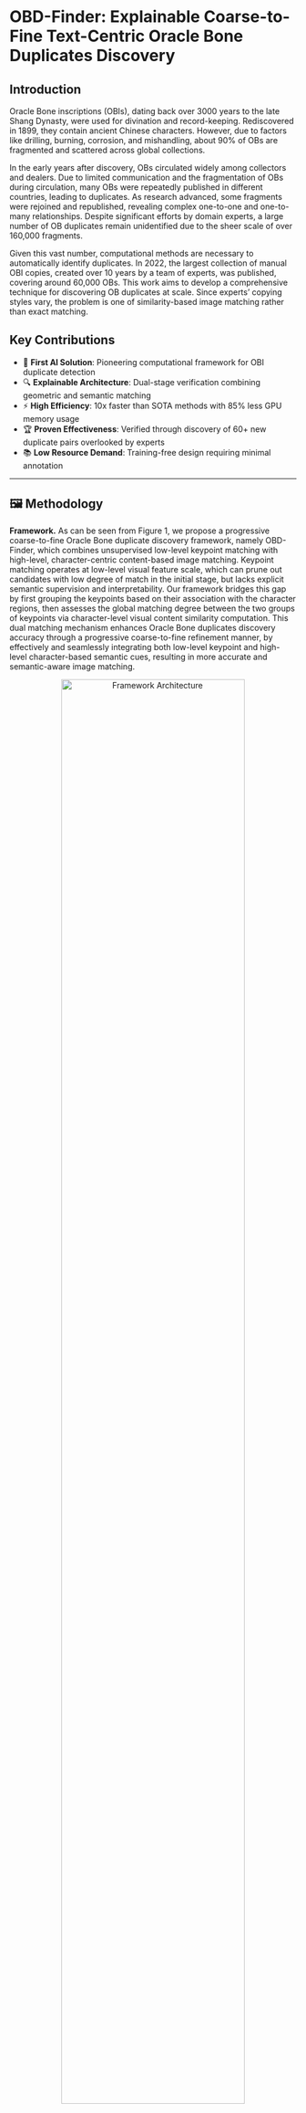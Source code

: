 # OBD-Finder: Explainable Coarse-to-Fine Text-Centric Oracle Bone Duplicates Discovery

## Introduction

Oracle Bone inscriptions (OBIs), dating back over 3000 years to the late Shang Dynasty, were used for divination and record-keeping. Rediscovered in 1899, they contain ancient Chinese characters. However, due to factors like drilling, burning, corrosion, and mishandling, about 90% of OBs are fragmented and scattered across global collections.

In the early years after discovery, OBs circulated widely among collectors and dealers. Due to limited communication and the fragmentation of OBs during circulation, many OBs were repeatedly published in different countries, leading to duplicates. As research advanced, some fragments were rejoined and republished, revealing complex one-to-one and one-to-many relationships. Despite significant efforts by domain experts, a large number of OB duplicates remain unidentified due to the sheer scale of over 160,000 fragments.

Given this vast number, computational methods are necessary to automatically identify duplicates. In 2022, the largest collection of manual OBI copies, created over 10 years by a team of experts, was published, covering around 60,000 OBs. This work aims to develop a comprehensive technique for discovering OB duplicates at scale. Since experts’ copying styles vary, the problem is one of similarity-based image matching rather than exact matching.

## Key Contributions

- 🚀 **First AI Solution**: Pioneering computational framework for OBI duplicate detection
- 🔍 **Explainable Architecture**: Dual-stage verification combining geometric and semantic matching
- ⚡ **High Efficiency**: 10x faster than SOTA methods with 85% less GPU memory usage
- 🏆 **Proven Effectiveness**: Verified through discovery of 60+ new duplicate pairs overlooked by experts
- 📚 **Low Resource Demand**: Training-free design requiring minimal annotation

------

## 🖼️ Methodology

**Framework.** As can be seen from Figure 1, we propose a progressive coarse-to-fine Oracle Bone duplicate discovery framework, namely OBD-Finder, which combines unsupervised low-level keypoint matching with high-level, character-centric content-based image matching. Keypoint matching operates at low-level visual feature scale, which can prune out candidates with low degree of match in the initial stage, but lacks explicit semantic supervision and interpretability. Our framework bridges this gap by first grouping the keypoints based on their association with the character regions, then assesses the global matching degree between the two groups of keypoints via character-level visual content similarity computation. This dual matching mechanism enhances Oracle Bone duplicates discovery accuracy through a progressive coarse-to-fine refinement manner, by effectively and seamlessly integrating both low-level keypoint and high-level character-based semantic cues, resulting in more accurate and semantic-aware image matching. 

<div align="center"> <img src="images/1.png" width="80%" alt="Framework Architecture"> <br> <em>Proposed coarse-to-fine framework workflow</em> </div>

------

Our framework consists of four  subsequent steps: 

  1.Feature Extraction. We perform unsupervised  feature points/keypoints extraction on the OBs using a pre-trained  model.

  2.Feature Matching We next apply unsupervised keypoints mapping between the two OB images using a pre-trained model. Candidate with low overall matching degrees will be filtered out. 

  3.Coordinate Alignment. After obtaining the correspondence between the keypoints in feature matching, we apply affine transformations for each image pair, in which we map the coordinates of the image with fewer feature points to  the other image. 

  4.Character-level Content Similarity. we first localize the Oracle Bone characters in each image, using a  text detector. Given that the coordinate systems of two images are aligned,  for each character in the smaller image,  we search for the overlapped characters in the counterpart image, then compute the content similarity between the overlapped characters, using a simple Siamese network model. 

**Key Features.**(i) OBD-Finder is a progressive coarse-to-fine framework that seamlessly proceeds from low-level keypoints matching to high-level semantic-aware content similarity computation, resulting in very accurate OB duplicate discovery.  (ii) It is a transparent pipeline with strong interpretability. (iii) It is unsupervised and almost training-free, only requiring little annotation effort. (iv) It is highly efficient, compared to ``heavy'' state-of-the-art image matching methods, which we will demonstrate in the empirical studies. 

## Operation steps

### 🔍 Step 1: Preliminary Screening (Image Pair Matching)

**input**

- A folder containing images of a certain type of oracle bone script copies (such as "Yellow category")

**Run the command**

```
python Feature_matching/pipei5.py
```

**Output**

- `1.txt`: List of suspected duplicate pairs meeting threshold conditions

**Technical Details**

- Two-stage feature matching using pre-trained **SuperPoint + LightGlue** model
- Candidate screening through similarity thresholds

------

### 📦 Step 2: Dataset Construction

#### 2.1 Format Conversion

**Run the Command**

```
python utils/T_excale.py
```

**Input**: `1.txt`

**Output**: `1.xml` (Structured XML format)

#### 2.2 Directory Organization

**Run the Command**

```
python utils/direct2.py
```

**Output Structure**:

```
- folder1/
  ├── A_B/
  │   ├── A.jpg
  │   ├── B.jpg
  │   ...
```

#### 2.3 Text Detection

**Run the Command**

```
python Oracle_character_detection/detect3.py
```

#### 2.4 Character Analysis

**Run the Command**

```
python Oracle_character_detection/Distance_results1.py
```

**Output**:

```
folder1/
├── A_B/
│ ├── A.jpg, B.jpg # Original image
│ ├── A_detected.jpg, B_detected.jpg # Text detection result image
│ ├── A.txt, B.txt # Character annotation results
│ ├── splits/ # Split character image
│   │   ├── A_char_01.jpg
│   │   ├── B_char_03.jpg
│ ├── Matched_container.csv # Matching Table of adjacent characters
```

------

### 🤖 Step 3: Character Similarity Prediction

**Run the Command**

```
python Siamese-pytorch/predict.py
```

**Similarity Grading**

| Grade |  Range  |      Description       |
| :---: | :-----: | :--------------------: |
|   A   |  ≥90%   |     Highly similar     |
|   B   | 80%-90% | Medium-high similarity |
|   C   | 70%-80% |  Moderate similarity   |
|   D   |  ≥60%   |  Reference similarity  |

------

## Results

### Comparative Experiments

 **Comparison with Image Retrieval Methods**

|                  | Recall@1 | Recall@5 | Recall@10 | Recall@15 | Recall@20 |
| :--------------: | :------: | :------: | :-------: | :-------: | :-------: |
|    Smooth-AP     |   34.1   |   62.9   |   73.8    |   78.8    |   82.8    |
|   Proxy-Anchor   |   71.5   |   77.0   |   84.1    |   86.6    |   91.9    |
|     HashNet      |   57.6   |   63.8   |   69.3    |   78.4    |   85.8    |
|    HybridHash    |   60.8   |   66.8   |   73.2    |   79.3    |   88.3    |
| Ours(OBD-Finder) |   80.0   |   85.3   |   90.4    |   94.3    |   98.0    |

<div align="center"> <img src="images/2.png" width="80%" alt="Framework Architecture"> <br> <em>Image retrieval comparison results</em> </div>

<div align="center">

**Comparison with state-of-art images matching methods**

|  Method  | Recall@1 | Recall@5 | Recall@10 | Recall@15 | Recall@20 | Recall@25 |
| :------: | :------: | :------: | :-------: | :-------: | :-------: | :-------: |
|   SIFT   |   33.3   |   40.0   |   46.8    |   53.3    |   66.6    |   73.2    |
|  LoFTR   |   73.6   |   75.4   |   81.3    |   86.0    |   92.3    |   98.3    |
| OmniGlue |   82.5   |   86.0   |   91.2    |   95.6    |   98.2    |    100    |
|  MINIMA  |   84.4   |   90.5   |   94.7    |   98.2    |    100    |    100    |
|   Ours   |    80    |   85.3   |   90.4    |   94.3    |    98     |    100    |

</div>

<div align="center">

**Rank@K scores of different methods**

|          | Recall@5 | Recall@10 | Recall@15 | Recall@20 | Recall@25 |
| :------: | :------: | :-------: | :-------: | :-------: | :-------: |
|   SIFT   |   1.6    |   2.70    |   4.16    |   6.15    |   7.74    |
|  LoFTR   |   1.09   |   1.88    |   2.74    |   3.76    |   5.22    |
| OmniGlue |   1.13   |   1.51    |   2.05    |   2.52    |   2.89    |
|  MINIMA  |   1.36   |   1.66    |   2.07    |   2.38    |   2.38    |
|   Ours   |   1.06   |   1.63    |   2.00    |   2.61    |   2.93    |

</div>

<div align="center">

**Other performance metrics including inference speed, FPS, and GPU usage**

|          | Recall@20 | Inf. Speed(s/pairs) | FPS(pair/s) | GPU(MIB) |
| :------: | :-------: | :-----------------: | :---------: | :------: |
|   SIFT   |    1.6    |        0.017        |     59      |   N/A    |
|  LoFTR   |   1.09    |         3.6         |    0.28     |   3520   |
| OmniGlue |   1.13    |         45          |    0.02     |  23612   |
|  MINIMA  |   1.36    |          1          |      1      |  14890   |
|   Ours   |   1.06    |        0.021        |    47.62    |   5215   |

</div>

<div align="center"> <img src="images/3.png" width="80%" alt="Framework Architecture"> <br> <em>Image retrieval comparison results</em> </div>

### The real result

Our OBD-Finder generates a series of bones, the school directory, and the cloud of chart data. The results can be accessed via the following link:

[OBD-Finder Data on Baidu Cloud](https://pan.baidu.com/s/1HYmJ9XHwO8_Zsm2TdBTZVg) Password: v099

Here are 20 representative set of new school achievements

<div align="center"> <img src="images/4.png" width="80%" alt="Framework Architecture"> <br> <em>real results1</em> </div>

<div align="center"> <img src="images/5.png" width="80%" alt="Framework Architecture"> <br> <em>real result2</em> </div>



## 📥 Data & Models

Download sample data and pretrained weights:
[![Dataset](https://img.shields.io/badge/Download-Data%2520&%2520Models-blue)](https://drive.google.com/drive/folders/1fgnLoOdRNXDf38GXDb5NZbh8nfeLtgNb)

------

## 📚 References

1. Brown, A., et al. "Smooth-AP: Smoothing the Path Towards Large-Scale Image Retrieval." *ECCV* 2020.
2. Kim, S., et al. "Proxy Anchor Loss for Deep Metric Learning." *CVPR* 2020.
3. Dubey, S. R., et al. "Vision Transformer Hashing for Image Retrieval." *ICME* 2022.
4. He, C., & Wei, H. "HybridHash: Hybrid Convolutional and Self-Attention Deep Hashing for Image Retrieval." *ICMR* 2024.
5. DeTone, D., et al. "SuperPoint: Self-Supervised Interest Point Detection and Description." *CVPRW* 2018.
6. Lindenberger, P., et al. "LightGlue: Local Feature Matching at Light Speed." *ICCV* 2023.
7. Cao, Z., et al. "HashNet: Deep Learning to Hash by Continuation." *arXiv:1702.00758* 2017.
8. Sun, J., et al. "LoFTR: Detector-Free Local Feature Matching with Transformers." *CVPR* 2021.
9. Jiang, H., et al. "OmniGlue: Generalizable Feature Matching with Foundation Model Guidance." *CVPR* 2024.
10. Ren, J., et al. "MINIMA: Modality Invariant Image Matching." *CVPR* 2025.

------

📬 Contact: [3625522651@qq.com](https://mailto:3625522651@qq.com/) | [GitHub Issues](https://github.com/your_repo/issues)